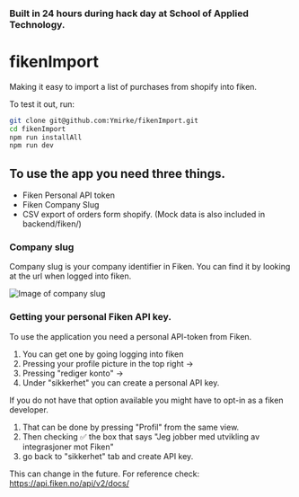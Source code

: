 ### Built in 24 hours during hack day at School of Applied Technology.

# fikenImport
Making it easy to import a list of purchases from shopify into fiken. 

To test it out, run: 
```bash
git clone git@github.com:Ymirke/fikenImport.git
cd fikenImport
npm run installAll
npm run dev
```

## To use the app you need three things. 
* Fiken Personal API token
* Fiken Company Slug
* CSV export of orders form shopify. (Mock data is also included in backend/fiken/)

### Company slug
Company slug is your company identifier in Fiken. You can find it by looking at the url when logged into fiken. 

![Image of company slug](url)

### Getting your personal Fiken API key.
To use the application you need a personal API-token from Fiken. 
1. You can get one by going logging into fiken
2. Pressing your profile picture in the top right ->
3. Pressing "rediger konto" ->
3. Under "sikkerhet" you can create a personal API key. 

If you do not have that option available you might have to opt-in as a fiken developer. 
1. That can be done by pressing "Profil" from the same view.
2. Then checking ✅ the box that says "Jeg jobber med utvikling av integrasjoner mot Fiken"
3. go back to "sikkerhet" tab and create API key. 

This can change in the future. For reference check:
https://api.fiken.no/api/v2/docs/


